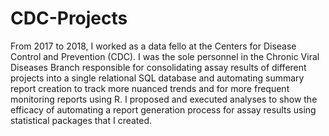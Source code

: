 # CDC-Projects

From 2017 to 2018, I worked as a data fello at the Centers for Disease Control and Prevention (CDC).
I was the sole personnel in the Chronic Viral Diseases Branch responsible for consolidating assay results 
of different projects into a single relational SQL database and automating summary report creation to track
more nuanced trends and for more frequent monitoring reports using R. I proposed and executed analyses to 
show the efficacy of automating a report generation process for assay results using statistical packages that I created. 
